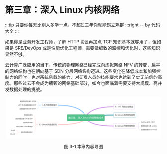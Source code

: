 # 第三章：深入 Linux 内核网络

:::tip <a/>
只要你每天比别人多学一点，不超过三年你就能鹤立鸡群
:::right
-- by 代码大全
:::

如果你是业务开发工程师，了解 HTTP 协议再加点 TCP 知识基本就够用了，但如果是 SRE/DevOps 或是性能优化工程师，需要做细致的监控和优化时，这些知识显然不够。

云计算广泛应用的当下，传统的物理网络已经完成向虚拟网络 NFV 的转变，扁平的网络结构也在朝向基于 SDN 分层网络结构迈进。这些变化在降低成本和加强控制力的同时，也对系统承载的能力、对研发人员的技能要求也达到了史无前例的高度。那些过去不会成为瓶颈的网络基础部分，如今也面临着需要支持大规模、高并发数据处理的挑战。

<div  align="center">
	<img src="../assets/network-summary.png" width = "500"  align=center />
	<p>图 3-1 本章内容导图 </p>
</div>
